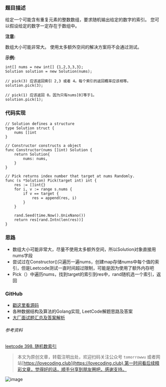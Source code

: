 
### 题目描述
给定一个可能含有重复元素的整数数组，要求随机输出给定的数字的索引。 您可以假设给定的数字一定存在于数组中。

**注意:**

数组大小可能非常大。 使用太多额外空间的解决方案将不会通过测试。

**示例:**
```
int[] nums = new int[] {1,2,3,3,3};
Solution solution = new Solution(nums);

// pick(3) 应该返回索引 2,3 或者 4。每个索引的返回概率应该相等。
solution.pick(3);

// pick(1) 应该返回 0。因为只有nums[0]等于1。
solution.pick(1);
```

### 代码实现
```
// Solution defines a structure
type Solution struct {
	nums []int
}

// Constructor constructs a object
func Constructor(nums []int) Solution {
	return Solution{
		nums: nums,
	}
}

// Pick returns index number that target at nums Randomly.
func (s *Solution) Pick(target int) int {
	res := []int{}
	for i, v := range s.nums {
		if v == target {
			res = append(res, i)
		}
	}

	rand.Seed(time.Now().UnixNano())
	return res[rand.Intn(len(res))]
}
```

### 思路
- 数组大小可能非常大，尽量不使用太多额外空间，所以Solution对象直接用nums字段
- 尝试过在Constructor()只遍历一遍nums，创建map存储nums中每个值的索引，但是Leetcode测试一直时间超过限制，可能是因为使用了额外内存吧
- Pick（）中遍历nums，找到target的索引到res中，rand随机选一个索引，返回


### GitHub
- [戳这里看源码](https://github.com/TomorrowWu/golang-algorithms/blob/master/leetcode/0398.random-pick-index/src/random-pick-index.go)
- 各种数据结构及算法的Golang实现, LeetCode解题思路及答案
- [大厂面试题汇总及答案解析](https://github.com/TomorrowWu/interview)

###### 参考资料
[leetcode 398. 随机数索引](https://leetcode-cn.com/problems/random-pick-index/description/)

> 本文为原创文章，转载注明出处，欢迎扫码关注公众号 ```tomorrowwu``` 或者网站[https://lovecoding.club](https://lovecoding.club),第一时间看后续精彩文章，觉得好的话，顺手分享到朋友圈吧，感谢支持。

![image](https://upload-images.jianshu.io/upload_images/5815624-4a8b49cfbaf037dd.jpg?imageMogr2/auto-orient/strip%7CimageView2/2/w/200)

